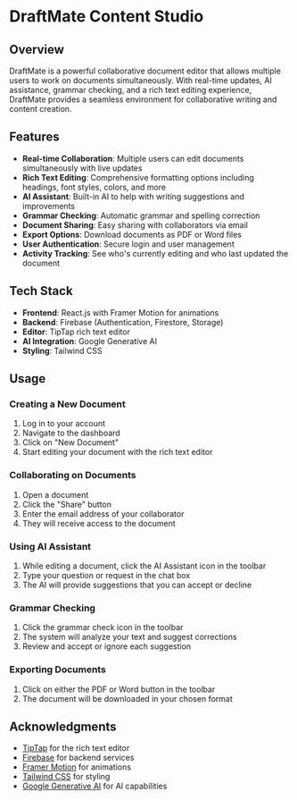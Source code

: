 # DraftMate Content Studio

## Overview

DraftMate is a powerful collaborative document editor that allows multiple users to work on documents simultaneously. With real-time updates, AI assistance, grammar checking, and a rich text editing experience, DraftMate provides a seamless environment for collaborative writing and content creation.

## Features

- **Real-time Collaboration**: Multiple users can edit documents simultaneously with live updates
- **Rich Text Editing**: Comprehensive formatting options including headings, font styles, colors, and more
- **AI Assistant**: Built-in AI to help with writing suggestions and improvements
- **Grammar Checking**: Automatic grammar and spelling correction
- **Document Sharing**: Easy sharing with collaborators via email
- **Export Options**: Download documents as PDF or Word files
- **User Authentication**: Secure login and user management
- **Activity Tracking**: See who's currently editing and who last updated the document

## Tech Stack

- **Frontend**: React.js with Framer Motion for animations
- **Backend**: Firebase (Authentication, Firestore, Storage)
- **Editor**: TipTap rich text editor
- **AI Integration**: Google Generative AI
- **Styling**: Tailwind CSS

## Usage

### Creating a New Document

1. Log in to your account
2. Navigate to the dashboard
3. Click on "New Document"
4. Start editing your document with the rich text editor

### Collaborating on Documents

1. Open a document
2. Click the "Share" button
3. Enter the email address of your collaborator
4. They will receive access to the document

### Using AI Assistant

1. While editing a document, click the AI Assistant icon in the toolbar
2. Type your question or request in the chat box
3. The AI will provide suggestions that you can accept or decline

### Grammar Checking

1. Click the grammar check icon in the toolbar
2. The system will analyze your text and suggest corrections
3. Review and accept or ignore each suggestion

### Exporting Documents

1. Click on either the PDF or Word button in the toolbar
2. The document will be downloaded in your chosen format

## Acknowledgments

- [TipTap](https://tiptap.dev/) for the rich text editor
- [Firebase](https://firebase.google.com/) for backend services
- [Framer Motion](https://www.framer.com/motion/) for animations
- [Tailwind CSS](https://tailwindcss.com/) for styling
- [Google Generative AI](https://ai.google.dev/) for AI capabilities
